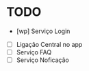 # TODO

- [wp] Serviço Login
- [ ] Ligação Central no app
- [ ] Serviço FAQ
- [ ] Serviço Noficação
